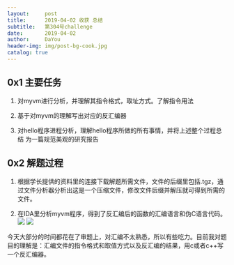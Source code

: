 ```yaml
---
layout:     post
title:      2019-04-02 收获 总结
subtitle:   第304号challenge
date:       2019-04-02
author:     DaYou
header-img: img/post-bg-cook.jpg
catalog: true
---
```

##  0x1 主要任务
1. 对myvm进行分析，并理解其指令格式，取址方式。了解指令用法

2. 基于对myvm的理解写出对应的反汇编器

3. 对hello程序进程分析，理解hello程序所做的所有事情，并将上述整个过程总结
为一篇规范美观的研究报告

## 0x2 解题过程
1. 根据学长提供的资料里的连接下载解题所需文件，文件的后缀里包括.tgz，通过文件分析器分析出这是一个压缩文件，修改文件后缀并解压就可得到所需的文件。

2. 在IDA里分析myvm程序，得到了反汇编后的函数的汇编语言和伪C语言代码。
![](https://wx3.sinaimg.cn/mw1024/0079f8Holy1g1opbo360zj30j70dcwei.jpg)
![](https://wx2.sinaimg.cn/mw1024/0079f8Holy1g1opbo12nzj30hl0dpdfu.jpg)

今天大部分的时间都花在了审题上，对汇编不太熟悉，所以有些吃力。目前我对题目的理解是：汇编文件的指令格式和取值方式以及反汇编的结果，用c或者c++写一个反汇编器。

